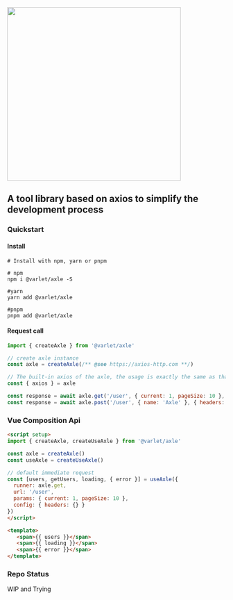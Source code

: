 <div>
  <a href="https://github.com/varletjs/axle">
    <img src="https://github.com/varletjs/axle/blob/main/public/logo.svg" width="400">
  </a>
  <h2>A tool library based on axios to simplify the development process</h2>
</div>

### Quickstart

#### Install

```shell
# Install with npm, yarn or pnpm

# npm
npm i @varlet/axle -S

#yarn
yarn add @varlet/axle

#pnpm
pnpm add @varlet/axle
```

#### Request call

```js
import { createAxle } from '@varlet/axle'

// create axle instance
const axle = createAxle(/** @see https://axios-http.com **/)

// The built-in axios of the axle, the usage is exactly the same as that of axios, and shares the configuration with the axle.
const { axios } = axle

const response = await axle.get('/user', { current: 1, pageSize: 10 }, { headers: {} })
const response = await axle.post('/user', { name: 'Axle' }, { headers: {} })
```

### Vue Composition Api

```html
<script setup>
import { createAxle, createUseAxle } from '@varlet/axle'

const axle = createAxle()
const useAxle = createUseAxle()

// default immediate request
const [users, getUsers, loading, { error }] = useAxle({
  runner: axle.get,
  url: '/user',
  params: { current: 1, pageSize: 10 },
  config: { headers: {} }
})
</script>

<template>
   <span>{{ users }}</span>
   <span>{{ loading }}</span>
   <span>{{ error }}</span>
</template>
```

### Repo Status

WIP and Trying

